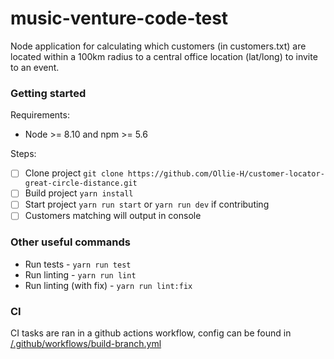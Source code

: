 # music-venture-code-test
Node application for calculating which customers (in customers.txt) are located within a 100km radius to a central office location (lat/long) to invite to an event.

### Getting started

Requirements:
* Node >= 8.10 and npm >= 5.6

Steps:
* [ ] Clone project `git clone https://github.com/Ollie-H/customer-locator-great-circle-distance.git`
* [ ] Build project `yarn install`
* [ ] Start project `yarn run start` or `yarn run dev` if contributing
* [ ] Customers matching will output in console

### Other useful commands

* Run tests - `yarn run test`
* Run linting - `yarn run lint`
* Run linting (with fix) - `yarn run lint:fix`


### CI

CI tasks are ran in a github actions workflow, config can be found in [/.github/workflows/build-branch.yml](/.github/workflows/build-branch.yml)
